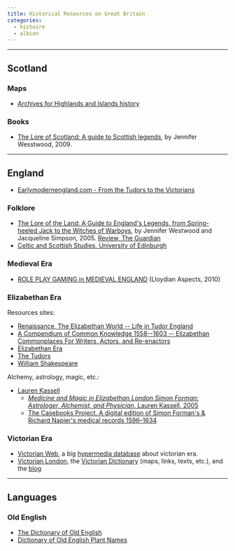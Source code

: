 ```yaml
---
title: Historical Resources on Great Britain
categories:
  - histoire
  - albion
---
```


---

## Scotland

### Maps

- [Archives for Highlands and Islands history](https://mapsengine.google.com/map/viewer?hl=en&authuser=0&mid=zQTISlvt-_ts.kUH6SAIgNs5Q)

### Books

- [The Lore of Scotland: A guide to Scottish legends](https://www.google.fr/search?q=The+Lore+of+Scotland%3A+A+guide+to+Scottish+legends), by Jennifer Wesstwood, 2009.

---

## England

- [Earlymodernengland.com - From the Tudors to the Victorians](http://www.earlymodernengland.com/)

### Folklore

- [The Lore of the Land: A Guide to England's Legends, from Spring-heeled Jack to the Witches of Warboys](https://www.google.fr/search?q=the+lore+of+the+land), by Jennifer Westwood and Jacqueline Simpson, 2005.
[Review, The Guardian](http://www.theguardian.com/books/2006/jan/21/highereducation.classics)
- [Celtic and Scottish Studies, University of Edinburgh](http://www.ed.ac.uk/schools-departments/literatures-languages-cultures/celtic-scottish-studies/)

### Medieval Era

- [ROLE PLAY GAMING in MEDIEVAL ENGLAND](http://www.lloydianaspects.co.uk/12thcent.html) (Lloydian Aspects, 2010)

### Elizabethan Era

Resources sites:
  - [Renaissance, The Elizabethan World -- Life in Tudor England](http://elizabethan.org/)
  - [A Compendium of Common Knowledge 1558--1603 -- Elizabethan Commonplaces For Writers, Actors, and Re-enactors](http://elizabethan.org/compendium/PDF/compendium.v10.pdf)
  - [Elizabethan Era](http://www.elizabethan-era.org.uk/)
  - [The Tudors](http://www.sixwives.info/)
  - [William Shakespeare](http://www.william-shakespeare.info/)

Alchemy, astrology, magic, etc.:
- [Lauren Kassell](http://www.people.hps.cam.ac.uk/index/teaching-officers/kassell)
  - [*Medicine and Magic in Elizabethan London Simon Forman: Astrologer, Alchemist, and Physician*, Lauren Kassell, 2005](http://ukcatalogue.oup.com/product/9780199279050.do)
  - [The Casebooks Project. A digital edition of Simon Forman's & Richard Napier's medical records 1596–1634](http://www.magicandmedicine.hps.cam.ac.uk/)

### Victorian Era

- [Victorian Web](http://www.victorianweb.org/), a big [hypermedia database](http://www.victorianweb.org/misc/vwintro.html) about victorian era.
- [Victorian London](http://www.victorianlondon.org/), the [Victorian Dictionary](http://www.victorianlondon.org/index-2012.htm) (maps, links, texts, etc.), and the [blog](http://www.victorianlondon.org/index-2012-blog.htm)

---

## Languages

### Old English

- [The Dictionary of Old English](http://www.doe.utoronto.ca/)
- [Dictionary of Old English Plant Names](http://oldenglish-plantnames.org/)

